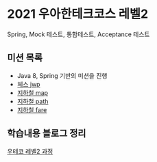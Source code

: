 # 2021 우아한테크코스 레벨2
Spring, Mock 테스트, 통합테스트, Acceptance 테스트

## 미션 목록
- Java 8, Spring 기반의 미션을 진행 
- [체스 jwp](https://github.com/knae11/woowalevel2/tree/jwp-chess)
- [지하철 map](https://github.com/knae11/woowalevel2/tree/subway-map)
- [지하철 path](https://github.com/knae11/woowalevel2/tree/subway-path)
- [지하철 fare](https://github.com/knae11/woowalevel2/tree/subway-fare)

## 학습내용 블로그 정리
[우테코 레벨2 과정](https://nauni.tistory.com/category/%EC%9A%B0%EC%95%84%ED%95%9C%ED%85%8C%ED%81%AC%EC%BD%94%EC%8A%A4/%EB%A0%88%EB%B2%A82)
